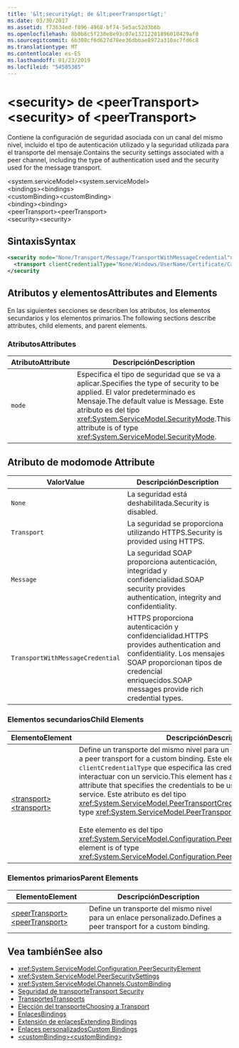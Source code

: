 ```yaml
---
title: '&lt;security&gt; de &lt;peerTransport&gt;'
ms.date: 03/30/2017
ms.assetid: f73634ed-f896-4968-bf74-5e5ac52d3b6b
ms.openlocfilehash: 8b0b8c5f230e8e93c07e13212201896010429af0
ms.sourcegitcommit: 6b308cf6d627d78ee36dbbae8972a310ac7fd6c8
ms.translationtype: MT
ms.contentlocale: es-ES
ms.lasthandoff: 01/23/2019
ms.locfileid: "54585385"
---
```

# <a name="ltsecuritygt-of-ltpeertransportgt"></a><span data-ttu-id="40422-102">&lt;security&gt; de &lt;peerTransport&gt;</span><span class="sxs-lookup"><span data-stu-id="40422-102">&lt;security&gt; of &lt;peerTransport&gt;</span></span>
<span data-ttu-id="40422-103">Contiene la configuración de seguridad asociada con un canal del mismo nivel, incluido el tipo de autenticación utilizado y la seguridad utilizada para el transporte del mensaje.</span><span class="sxs-lookup"><span data-stu-id="40422-103">Contains the security settings associated with a peer channel, including the type of authentication used and the security used for the message transport.</span></span>  
  
 <span data-ttu-id="40422-104">\<system.serviceModel></span><span class="sxs-lookup"><span data-stu-id="40422-104">\<system.serviceModel></span></span>  
<span data-ttu-id="40422-105">\<bindings></span><span class="sxs-lookup"><span data-stu-id="40422-105">\<bindings></span></span>  
<span data-ttu-id="40422-106">\<customBinding></span><span class="sxs-lookup"><span data-stu-id="40422-106">\<customBinding></span></span>  
<span data-ttu-id="40422-107">\<binding></span><span class="sxs-lookup"><span data-stu-id="40422-107">\<binding></span></span>  
<span data-ttu-id="40422-108">\<peerTransport></span><span class="sxs-lookup"><span data-stu-id="40422-108">\<peerTransport></span></span>  
<span data-ttu-id="40422-109">\<security></span><span class="sxs-lookup"><span data-stu-id="40422-109">\<security></span></span>  
  
## <a name="syntax"></a><span data-ttu-id="40422-110">Sintaxis</span><span class="sxs-lookup"><span data-stu-id="40422-110">Syntax</span></span>  
  
```xml  
<security mode="None/Transport/Message/TransportWithMessageCredential">
  <transport clientCredentialType="None/Windows/UserName/Certificate/CardSpace" />
</security
```  
  
## <a name="attributes-and-elements"></a><span data-ttu-id="40422-111">Atributos y elementos</span><span class="sxs-lookup"><span data-stu-id="40422-111">Attributes and Elements</span></span>  
 <span data-ttu-id="40422-112">En las siguientes secciones se describen los atributos, los elementos secundarios y los elementos primarios.</span><span class="sxs-lookup"><span data-stu-id="40422-112">The following sections describe attributes, child elements, and parent elements.</span></span>  
  
### <a name="attributes"></a><span data-ttu-id="40422-113">Atributos</span><span class="sxs-lookup"><span data-stu-id="40422-113">Attributes</span></span>  
  
|<span data-ttu-id="40422-114">Atributo</span><span class="sxs-lookup"><span data-stu-id="40422-114">Attribute</span></span>|<span data-ttu-id="40422-115">Descripción</span><span class="sxs-lookup"><span data-stu-id="40422-115">Description</span></span>|  
|---------------|-----------------|  
|`mode`|<span data-ttu-id="40422-116">Especifica el tipo de seguridad que se va a aplicar.</span><span class="sxs-lookup"><span data-stu-id="40422-116">Specifies the type of security to be applied.</span></span> <span data-ttu-id="40422-117">El valor predeterminado es Mensaje.</span><span class="sxs-lookup"><span data-stu-id="40422-117">The default value is Message.</span></span> <span data-ttu-id="40422-118">Este atributo es del tipo <xref:System.ServiceModel.SecurityMode>.</span><span class="sxs-lookup"><span data-stu-id="40422-118">This attribute is of type <xref:System.ServiceModel.SecurityMode>.</span></span>|  
  
## <a name="mode-attribute"></a><span data-ttu-id="40422-119">Atributo de modo</span><span class="sxs-lookup"><span data-stu-id="40422-119">mode Attribute</span></span>  
  
|<span data-ttu-id="40422-120">Valor</span><span class="sxs-lookup"><span data-stu-id="40422-120">Value</span></span>|<span data-ttu-id="40422-121">Descripción</span><span class="sxs-lookup"><span data-stu-id="40422-121">Description</span></span>|  
|-----------|-----------------|  
|`None`|<span data-ttu-id="40422-122">La seguridad está deshabilitada.</span><span class="sxs-lookup"><span data-stu-id="40422-122">Security is disabled.</span></span>|  
|`Transport`|<span data-ttu-id="40422-123">La seguridad se proporciona utilizando HTTPS.</span><span class="sxs-lookup"><span data-stu-id="40422-123">Security is provided using HTTPS.</span></span>|  
|`Message`|<span data-ttu-id="40422-124">La seguridad SOAP proporciona autenticación, integridad y confidencialidad.</span><span class="sxs-lookup"><span data-stu-id="40422-124">SOAP security provides authentication, integrity and confidentiality.</span></span>|  
|`TransportWithMessageCredential`|<span data-ttu-id="40422-125">HTTPS proporciona autenticación y confidencialidad.</span><span class="sxs-lookup"><span data-stu-id="40422-125">HTTPS provides authentication and confidentiality.</span></span> <span data-ttu-id="40422-126">Los mensajes SOAP proporcionan tipos de credencial enriquecidos.</span><span class="sxs-lookup"><span data-stu-id="40422-126">SOAP messages provide rich credential types.</span></span>|  
  
### <a name="child-elements"></a><span data-ttu-id="40422-127">Elementos secundarios</span><span class="sxs-lookup"><span data-stu-id="40422-127">Child Elements</span></span>  
  
|<span data-ttu-id="40422-128">Elemento</span><span class="sxs-lookup"><span data-stu-id="40422-128">Element</span></span>|<span data-ttu-id="40422-129">Descripción</span><span class="sxs-lookup"><span data-stu-id="40422-129">Description</span></span>|  
|-------------|-----------------|  
|[<span data-ttu-id="40422-130">\<transport></span><span class="sxs-lookup"><span data-stu-id="40422-130">\<transport></span></span>](../../../../../docs/framework/configure-apps/file-schema/wcf/transport-of-peertransport.md)|<span data-ttu-id="40422-131">Define un transporte del mismo nivel para un enlace personalizado.</span><span class="sxs-lookup"><span data-stu-id="40422-131">Defines a peer transport for a custom binding.</span></span> <span data-ttu-id="40422-132">Este elemento tiene un atributo `clientCredentialType` que especifica las credenciales que se van a usar al interactuar con un servicio.</span><span class="sxs-lookup"><span data-stu-id="40422-132">This element has a `clientCredentialType` attribute that specifies the credentials to be used when interacting with a service.</span></span> <span data-ttu-id="40422-133">Este atributo es del tipo <xref:System.ServiceModel.PeerTransportCredentialType>.</span><span class="sxs-lookup"><span data-stu-id="40422-133">This attribute is of type <xref:System.ServiceModel.PeerTransportCredentialType>.</span></span><br /><br /> <span data-ttu-id="40422-134">Este elemento es del tipo <xref:System.ServiceModel.Configuration.PeerTransportSecurityElement>.</span><span class="sxs-lookup"><span data-stu-id="40422-134">This element is of type <xref:System.ServiceModel.Configuration.PeerTransportSecurityElement>.</span></span>|  
  
### <a name="parent-elements"></a><span data-ttu-id="40422-135">Elementos primarios</span><span class="sxs-lookup"><span data-stu-id="40422-135">Parent Elements</span></span>  
  
|<span data-ttu-id="40422-136">Elemento</span><span class="sxs-lookup"><span data-stu-id="40422-136">Element</span></span>|<span data-ttu-id="40422-137">Descripción</span><span class="sxs-lookup"><span data-stu-id="40422-137">Description</span></span>|  
|-------------|-----------------|  
|[<span data-ttu-id="40422-138">\<peerTransport></span><span class="sxs-lookup"><span data-stu-id="40422-138">\<peerTransport></span></span>](../../../../../docs/framework/configure-apps/file-schema/wcf/peertransport.md)|<span data-ttu-id="40422-139">Define un transporte del mismo nivel para un enlace personalizado.</span><span class="sxs-lookup"><span data-stu-id="40422-139">Defines a peer transport for a custom binding.</span></span>|  
  
## <a name="see-also"></a><span data-ttu-id="40422-140">Vea también</span><span class="sxs-lookup"><span data-stu-id="40422-140">See also</span></span>
- <xref:System.ServiceModel.Configuration.PeerSecurityElement>
- <xref:System.ServiceModel.PeerSecuritySettings>
- <xref:System.ServiceModel.Channels.CustomBinding>
- [<span data-ttu-id="40422-141">Seguridad de transporte</span><span class="sxs-lookup"><span data-stu-id="40422-141">Transport Security</span></span>](../../../../../docs/framework/wcf/feature-details/transport-security.md)
- [<span data-ttu-id="40422-142">Transportes</span><span class="sxs-lookup"><span data-stu-id="40422-142">Transports</span></span>](../../../../../docs/framework/wcf/feature-details/transports.md)
- [<span data-ttu-id="40422-143">Elección del transporte</span><span class="sxs-lookup"><span data-stu-id="40422-143">Choosing a Transport</span></span>](../../../../../docs/framework/wcf/feature-details/choosing-a-transport.md)
- [<span data-ttu-id="40422-144">Enlaces</span><span class="sxs-lookup"><span data-stu-id="40422-144">Bindings</span></span>](../../../../../docs/framework/wcf/bindings.md)
- [<span data-ttu-id="40422-145">Extensión de enlaces</span><span class="sxs-lookup"><span data-stu-id="40422-145">Extending Bindings</span></span>](../../../../../docs/framework/wcf/extending/extending-bindings.md)
- [<span data-ttu-id="40422-146">Enlaces personalizados</span><span class="sxs-lookup"><span data-stu-id="40422-146">Custom Bindings</span></span>](../../../../../docs/framework/wcf/extending/custom-bindings.md)
- [<span data-ttu-id="40422-147">\<customBinding></span><span class="sxs-lookup"><span data-stu-id="40422-147">\<customBinding></span></span>](../../../../../docs/framework/configure-apps/file-schema/wcf/custombinding.md)
